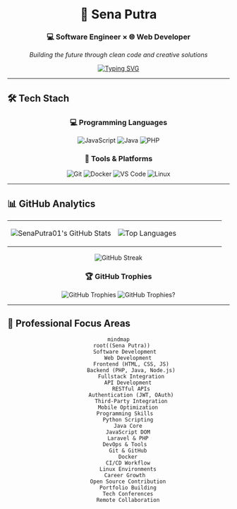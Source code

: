 <div align="center">

# 🌟 Sena Putra

### 💻 Software Engineer × 🌐 Web Developer

*Building the future through clean code and creative solutions*

[![Typing SVG](https://readme-typing-svg.demolab.com?font=Fira+Code&weight=500&size=18&duration=3000&pause=1000&color=00D9FF&center=true&vCenter=true&multiline=true&width=600&height=80&lines=Crafting+Web+Experiences+with+Code+%26+Creativity;Turning+Ideas+into+Fullstack+Reality;Always+Learning%2C+Always+Coding)](https://git.io/typing-svg)

</div>

---

## 🛠️ Tech Stach

<div align="center">

### 💻 Programming Languages
![JavaScript](https://img.shields.io/badge/JavaScript-F7DF1E?style=for-the-badge&logo=javascript&logoColor=black)
![Java](https://img.shields.io/badge/Java-ED8B00?style=for-the-badge&logo=openjdk&logoColor=white)
![PHP](https://img.shields.io/badge/PHP-777BB4?style=for-the-badge&logo=php&logoColor=white)

### 🔧 Tools & Platforms
![Git](https://img.shields.io/badge/Git-F05032?style=for-the-badge&logo=git&logoColor=white)
![Docker](https://img.shields.io/badge/Docker-2496ED?style=for-the-badge&logo=docker&logoColor=white)
![VS Code](https://img.shields.io/badge/VS%20Code-007ACC?style=for-the-badge&logo=visualstudiocode&logoColor=white)
![Linux](https://img.shields.io/badge/Linux-FCC624?style=for-the-badge&logo=linux&logoColor=black)

</div>

---

## 📊 GitHub Analytics

<div align="center">
<table>
<tr>
<td width="50%">

![SenaPutra01's GitHub Stats](https://github-readme-stats.vercel.app/api?username=SenaPutra01&show_icons=true&theme=tokyonight&hide_border=true&bg_color=0D1117&title_color=00D9FF&icon_color=00D9FF&text_color=FFFFFF)

</td>
<td width="50%">

![Top Languages](https://github-readme-stats.vercel.app/api/top-langs/?username=SenaPutra01&layout=compact&theme=tokyonight&hide_border=true&bg_color=0D1117&title_color=00D9FF&text_color=FFFFFF)

</td>
</tr>
</table>

![GitHub Streak](https://github-readme-streak-stats.herokuapp.com/?user=SenaPutra01&theme=tokyonight&hide_border=true&background=0D1117&stroke=00D9FF&ring=00D9FF&fire=FF6B6B&currStreakLabel=00D9FF)

### 🏆 GitHub Trophies
![GitHub Trophies](https://github-profile-trophy.vercel.app/?username=SenaPutra01&theme=tokyonight&no-frame=true&no-bg=true&margin-w=4&row=1)
![GitHub Trophies](https://github-profile-trophy.vercel.app/?username=SenaPutra01&theme=tokyonight&no-frame=true&no-bg=true&margin-w=4&row=1)?

</div>

---

## 🌟 Professional Focus Areas

<div align="center">

```mermaid
mindmap
  root((Sena Putra))
    Software Development
      Web Development
        Frontend (HTML, CSS, JS)
        Backend (PHP, Java, Node.js)
        Fullstack Integration
      API Development
        RESTful APIs
        Authentication (JWT, OAuth)
        Third-Party Integration
      Mobile Optimization
    Programming Skills
      Python Scripting
      Java Core
      JavaScript DOM
      Laravel & PHP
    DevOps & Tools
      Git & GitHub
      Docker
      CI/CD Workflow
      Linux Environments
    Career Growth
      Open Source Contribution
      Portfolio Building
      Tech Conferences
      Remote Collaboration
